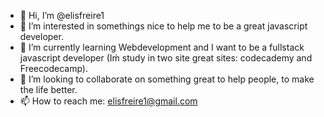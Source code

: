- 👋 Hi, I’m @elisfreire1
- 👀 I’m interested in somethings nice to help me to be a great javascript developer.
- 🌱 I’m currently learning Webdevelopment and I want to be a fullstack javascript developer (Iḿ study in two site great sites: codecademy and Freecodecamp).
- 💞️ I’m looking to collaborate on something great to help people, to make the life better.
- 📫 How to reach me: elisfreire1@gmail.com

<!---
elisfreire1/elisfreire1 is a ✨ special ✨ repository because its `README.md` (this file) appears on your GitHub profile.
You can click the Preview link to take a look at your changes.
--->
